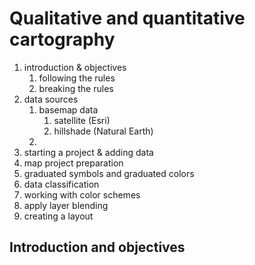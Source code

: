 # Qualitative and quantitative cartography

1. introduction & objectives
   1. following the rules
   2. breaking the rules
2. data sources
   1. basemap data
      1. satellite (Esri)
      2. hillshade (Natural Earth)
   2. 
3. starting a project & adding data
4. map project preparation
5. graduated symbols and graduated colors
6. data classification
7. working with color schemes
8. apply layer blending
9.  creating a layout

## Introduction and objectives

